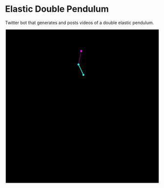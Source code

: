 # Elastic Double Pendulum

Twitter bot that generates and posts videos of a double elastic pendulum.

<p align="center">
  <img src="assets/resized_example.gif" alt="animated" />
</p>
